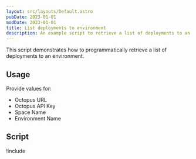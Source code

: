 ```yaml
---
layout: src/layouts/Default.astro
pubDate: 2023-01-01
modDate: 2023-01-01
title: List deployments to environment
description: An example script to retrieve a list of deployments to an environment
---
```


This script demonstrates how to programmatically retrieve a list of deployments to an environment.

## Usage

Provide values for:

- Octopus URL
- Octopus API Key
- Space Name
- Environment Name

## Script

!include <list-deployments-to-environment-scripts>